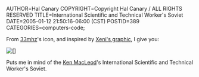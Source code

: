 AUTHOR=Hal Canary
COPYRIGHT=Copyright Hal Canary / ALL RIGHTS RESERVED
TITLE=International Scientific and Technical Worker's Soviet
DATE=2005-01-12 21:50:16-06:00 (CST)
POSTID=389
CATEGORIES=computers-code;

From [33mhz](http://www.livejournal.com/users/33mhz/)'s icon, and inspired by [Xeni's graphic](http://www.boingboing.net/2005/01/05/bill_gates_free_cult.html), I give you:

![[]](https://halcanary.org/images/copyleftcommie.png)

Puts me in mind of the [Ken MacLeod](http://kenmacleod.blogspot.com/)'s International Scientific and Technical Worker's Soviet.
